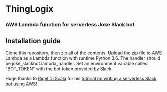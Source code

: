 # ThingLogix
### AWS Lambda function for serverless Joke Slack bot

## Installation guide
Clone this repository, then zip all of the contents. Upload the zip file to AWS Lambda as a Lambda function with runtime Python 3.6. The handler should be joke_slackbot.lambda_handler. Set an environment variable called "BOT_TOKEN" with the bot token provided by Slack.

Huge thanks to [Rigel Di Scala](https://chatbotslife.com/@zedr) for his [tutorial on writing a serverless Slack bot using AWS!](https://chatbotslife.com/write-a-serverless-slack-chat-bot-using-aws-e2d2432c380e)
